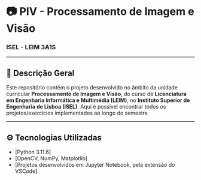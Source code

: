 # 📷 PIV - Processamento de Imagem e Visão  
### ISEL - LEIM 3A1S

---

## 🧭 Descrição Geral

Este repositório contém o projeto desenvolvido no âmbito da unidade curricular **Processamento de Imagem e Visão**, do curso de **Licenciatura em Engenharia Informática e Multimédia (LEIM)**, no **Instituto Superior de Engenharia de Lisboa (ISEL)**.
Aqui é possível encontrar todos os projetos/exercícios implementados ao longo do semestre

---

## ⚙️ Tecnologias Utilizadas

- [Python 3.11.6]
- [OpenCV, NumPy, Matplotlib]
- [Projetos desenvolvidos em Jupyter Notebook, pela extensão do VSCode]
